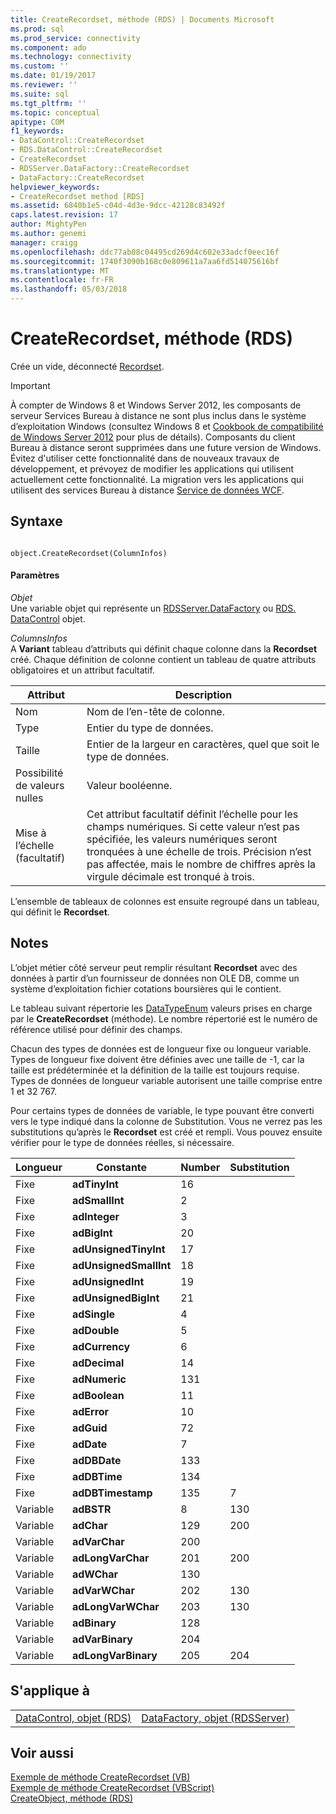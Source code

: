 ```yaml
---
title: CreateRecordset, méthode (RDS) | Documents Microsoft
ms.prod: sql
ms.prod_service: connectivity
ms.component: ado
ms.technology: connectivity
ms.custom: ''
ms.date: 01/19/2017
ms.reviewer: ''
ms.suite: sql
ms.tgt_pltfrm: ''
ms.topic: conceptual
apitype: COM
f1_keywords:
- DataControl::CreateRecordset
- RDS.DataControl::CreateRecordset
- CreateRecordset
- RDSServer.DataFactory::CreateRecordset
- DataFactory::CreateRecordset
helpviewer_keywords:
- CreateRecordset method [RDS]
ms.assetid: 6840b1e5-c04d-4d3e-9dcc-42128c83492f
caps.latest.revision: 17
author: MightyPen
ms.author: genemi
manager: craigg
ms.openlocfilehash: ddc77ab08c04495cd269d4c602e33adcf0eec16f
ms.sourcegitcommit: 1740f3090b168c0e809611a7aa6fd514075616bf
ms.translationtype: MT
ms.contentlocale: fr-FR
ms.lasthandoff: 05/03/2018
---
```

# <a name="createrecordset-method-rds"></a>CreateRecordset, méthode (RDS)
Crée un vide, déconnecté [Recordset](../../../ado/reference/ado-api/recordset-object-ado.md).  
  
> [!IMPORTANT]
>  À compter de Windows 8 et Windows Server 2012, les composants de serveur Services Bureau à distance ne sont plus inclus dans le système d’exploitation Windows (consultez Windows 8 et [Cookbook de compatibilité de Windows Server 2012](https://www.microsoft.com/en-us/download/details.aspx?id=27416) pour plus de détails). Composants du client Bureau à distance seront supprimées dans une future version de Windows. Évitez d'utiliser cette fonctionnalité dans de nouveaux travaux de développement, et prévoyez de modifier les applications qui utilisent actuellement cette fonctionnalité. La migration vers les applications qui utilisent des services Bureau à distance [Service de données WCF](http://go.microsoft.com/fwlink/?LinkId=199565).  
  
## <a name="syntax"></a>Syntaxe  
  
```  
  
object.CreateRecordset(ColumnInfos)  
```  
  
#### <a name="parameters"></a>Paramètres  
 *Objet*  
 Une variable objet qui représente un [RDSServer.DataFactory](../../../ado/reference/rds-api/datafactory-object-rdsserver.md) ou [RDS. DataControl](../../../ado/reference/rds-api/datacontrol-object-rds.md) objet.  
  
 *ColumnsInfos*  
 A **Variant** tableau d’attributs qui définit chaque colonne dans la **Recordset** créé. Chaque définition de colonne contient un tableau de quatre attributs obligatoires et un attribut facultatif.  
  
|Attribut|Description|  
|---------------|-----------------|  
|Nom|Nom de l’en-tête de colonne.|  
|Type|Entier du type de données.|  
|Taille|Entier de la largeur en caractères, quel que soit le type de données.|  
|Possibilité de valeurs nulles|Valeur booléenne.|  
|Mise à l’échelle (facultatif)|Cet attribut facultatif définit l’échelle pour les champs numériques. Si cette valeur n’est pas spécifiée, les valeurs numériques seront tronquées à une échelle de trois. Précision n’est pas affectée, mais le nombre de chiffres après la virgule décimale est tronqué à trois.|  
  
 L’ensemble de tableaux de colonnes est ensuite regroupé dans un tableau, qui définit le **Recordset**.  
  
## <a name="remarks"></a>Notes  
 L’objet métier côté serveur peut remplir résultant **Recordset** avec des données à partir d’un fournisseur de données non OLE DB, comme un système d’exploitation fichier cotations boursières qui le contient.  
  
 Le tableau suivant répertorie les [DataTypeEnum](../../../ado/reference/ado-api/datatypeenum.md) valeurs prises en charge par le **CreateRecordset** (méthode). Le nombre répertorié est le numéro de référence utilisé pour définir des champs.  
  
 Chacun des types de données est de longueur fixe ou longueur variable. Types de longueur fixe doivent être définies avec une taille de -1, car la taille est prédéterminée et la définition de la taille est toujours requise. Types de données de longueur variable autorisent une taille comprise entre 1 et 32 767.  
  
 Pour certains types de données de variable, le type pouvant être converti vers le type indiqué dans la colonne de Substitution. Vous ne verrez pas les substitutions qu’après le **Recordset** est créé et rempli. Vous pouvez ensuite vérifier pour le type de données réelles, si nécessaire.  
  
|Longueur|Constante|Number|Substitution|  
|------------|--------------|------------|------------------|  
|Fixe|**adTinyInt**|16||  
|Fixe|**adSmallInt**|2||  
|Fixe|**adInteger**|3||  
|Fixe|**adBigInt**|20||  
|Fixe|**adUnsignedTinyInt**|17||  
|Fixe|**adUnsignedSmallInt**|18||  
|Fixe|**adUnsignedInt**|19||  
|Fixe|**adUnsignedBigInt**|21||  
|Fixe|**adSingle**|4||  
|Fixe|**adDouble**|5||  
|Fixe|**adCurrency**|6||  
|Fixe|**adDecimal**|14||  
|Fixe|**adNumeric**|131||  
|Fixe|**adBoolean**|11||  
|Fixe|**adError**|10||  
|Fixe|**adGuid**|72||  
|Fixe|**adDate**|7||  
|Fixe|**adDBDate**|133||  
|Fixe|**adDBTime**|134||  
|Fixe|**adDBTimestamp**|135|7|  
|Variable|**adBSTR**|8|130|  
|Variable|**adChar**|129|200|  
|Variable|**adVarChar**|200||  
|Variable|**adLongVarChar**|201|200|  
|Variable|**adWChar**|130||  
|Variable|**adVarWChar**|202|130|  
|Variable|**adLongVarWChar**|203|130|  
|Variable|**adBinary**|128||  
|Variable|**adVarBinary**|204||  
|Variable|**adLongVarBinary**|205|204|  
  
## <a name="applies-to"></a>S'applique à  
  
|||  
|-|-|  
|[DataControl, objet (RDS)](../../../ado/reference/rds-api/datacontrol-object-rds.md)|[DataFactory, objet (RDSServer)](../../../ado/reference/rds-api/datafactory-object-rdsserver.md)|  
  
## <a name="see-also"></a>Voir aussi  
 [Exemple de méthode CreateRecordset (VB)](../../../ado/reference/ado-api/createrecordset-method-example-vb.md)   
 [Exemple de méthode CreateRecordset (VBScript)](../../../ado/reference/rds-api/createrecordset-method-example-vbscript.md)   
 [CreateObject, méthode (RDS)](../../../ado/reference/rds-api/createobject-method-rds.md)



